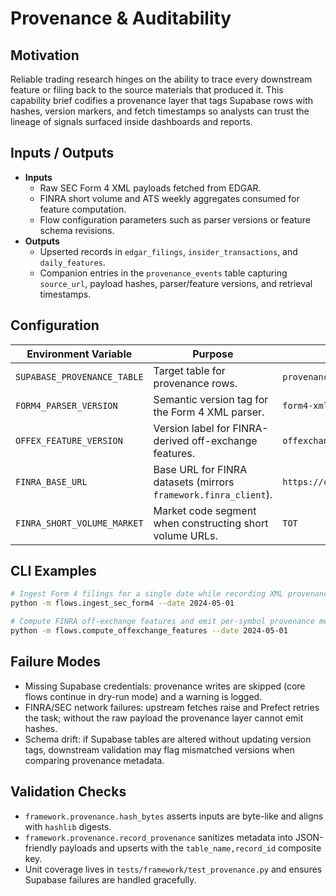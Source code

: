 # Provenance & Auditability

## Motivation

Reliable trading research hinges on the ability to trace every downstream feature or filing back to the source materials that produced it. This capability brief codifies a provenance layer that tags Supabase rows with hashes, version markers, and fetch timestamps so analysts can trust the lineage of signals surfaced inside dashboards and reports.

## Inputs / Outputs

* **Inputs**
  * Raw SEC Form 4 XML payloads fetched from EDGAR.
  * FINRA short volume and ATS weekly aggregates consumed for feature computation.
  * Flow configuration parameters such as parser versions or feature schema revisions.
* **Outputs**
  * Upserted records in `edgar_filings`, `insider_transactions`, and `daily_features`.
  * Companion entries in the `provenance_events` table capturing `source_url`, payload hashes, parser/feature versions, and retrieval timestamps.

## Configuration

| Environment Variable | Purpose | Default |
| --- | --- | --- |
| `SUPABASE_PROVENANCE_TABLE` | Target table for provenance rows. | `provenance_events` |
| `FORM4_PARSER_VERSION` | Semantic version tag for the Form 4 XML parser. | `form4-xml-v1` |
| `OFFEX_FEATURE_VERSION` | Version label for FINRA-derived off-exchange features. | `offexchange-features-v1` |
| `FINRA_BASE_URL` | Base URL for FINRA datasets (mirrors `framework.finra_client`). | `https://cdn.finra.org/equity` |
| `FINRA_SHORT_VOLUME_MARKET` | Market code segment when constructing short volume URLs. | `TOT` |

## CLI Examples

```bash
# Ingest Form 4 filings for a single date while recording XML provenance
python -m flows.ingest_sec_form4 --date 2024-05-01

# Compute FINRA off-exchange features and emit per-symbol provenance metadata
python -m flows.compute_offexchange_features --date 2024-05-01
```

## Failure Modes

* Missing Supabase credentials: provenance writes are skipped (core flows continue in dry-run mode) and a warning is logged.
* FINRA/SEC network failures: upstream fetches raise and Prefect retries the task; without the raw payload the provenance layer cannot emit hashes.
* Schema drift: if Supabase tables are altered without updating version tags, downstream validation may flag mismatched versions when comparing provenance metadata.

## Validation Checks

* `framework.provenance.hash_bytes` asserts inputs are byte-like and aligns with `hashlib` digests.
* `framework.provenance.record_provenance` sanitizes metadata into JSON-friendly payloads and upserts with the `table_name,record_id` composite key.
* Unit coverage lives in `tests/framework/test_provenance.py` and ensures Supabase failures are handled gracefully.
